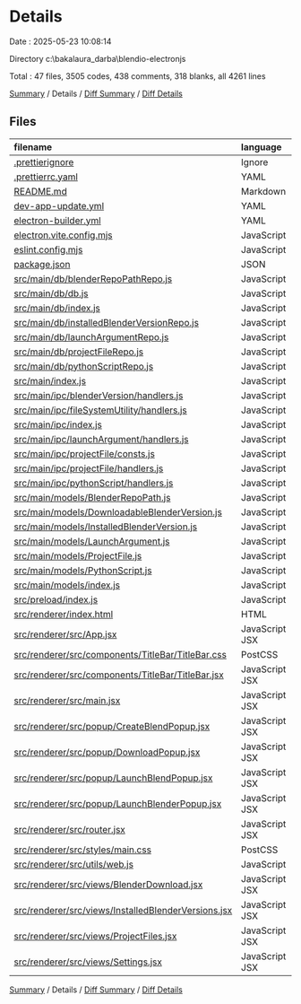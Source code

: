 # Details

Date : 2025-05-23 10:08:14

Directory c:\\bakalaura_darba\\blendio-electronjs

Total : 47 files,  3505 codes, 438 comments, 318 blanks, all 4261 lines

[Summary](results.md) / Details / [Diff Summary](diff.md) / [Diff Details](diff-details.md)

## Files
| filename | language | code | comment | blank | total |
| :--- | :--- | ---: | ---: | ---: | ---: |
| [.prettierignore](/.prettierignore) | Ignore | 6 | 0 | 1 | 7 |
| [.prettierrc.yaml](/.prettierrc.yaml) | YAML | 4 | 0 | 1 | 5 |
| [README.md](/README.md) | Markdown | 0 | 0 | 1 | 1 |
| [dev-app-update.yml](/dev-app-update.yml) | YAML | 3 | 0 | 1 | 4 |
| [electron-builder.yml](/electron-builder.yml) | YAML | 47 | 0 | 1 | 48 |
| [electron.vite.config.mjs](/electron.vite.config.mjs) | JavaScript | 19 | 0 | 2 | 21 |
| [eslint.config.mjs](/eslint.config.mjs) | JavaScript | 30 | 0 | 2 | 32 |
| [package.json](/package.json) | JSON | 48 | 0 | 1 | 49 |
| [src/main/db/blenderRepoPathRepo.js](/src/main/db/blenderRepoPathRepo.js) | JavaScript | 57 | 1 | 6 | 64 |
| [src/main/db/db.js](/src/main/db/db.js) | JavaScript | 78 | 1 | 6 | 85 |
| [src/main/db/index.js](/src/main/db/index.js) | JavaScript | 12 | 0 | 2 | 14 |
| [src/main/db/installedBlenderVersionRepo.js](/src/main/db/installedBlenderVersionRepo.js) | JavaScript | 75 | 1 | 6 | 82 |
| [src/main/db/launchArgumentRepo.js](/src/main/db/launchArgumentRepo.js) | JavaScript | 69 | 1 | 6 | 76 |
| [src/main/db/projectFileRepo.js](/src/main/db/projectFileRepo.js) | JavaScript | 69 | 1 | 6 | 76 |
| [src/main/db/pythonScriptRepo.js](/src/main/db/pythonScriptRepo.js) | JavaScript | 57 | 1 | 6 | 64 |
| [src/main/index.js](/src/main/index.js) | JavaScript | 248 | 29 | 48 | 325 |
| [src/main/ipc/blenderVersion/handlers.js](/src/main/ipc/blenderVersion/handlers.js) | JavaScript | 373 | 128 | 14 | 515 |
| [src/main/ipc/fileSystemUtility/handlers.js](/src/main/ipc/fileSystemUtility/handlers.js) | JavaScript | 194 | 99 | 15 | 308 |
| [src/main/ipc/index.js](/src/main/ipc/index.js) | JavaScript | 74 | 0 | 2 | 76 |
| [src/main/ipc/launchArgument/handlers.js](/src/main/ipc/launchArgument/handlers.js) | JavaScript | 88 | 37 | 5 | 130 |
| [src/main/ipc/projectFile/consts.js](/src/main/ipc/projectFile/consts.js) | JavaScript | 2 | 0 | 1 | 3 |
| [src/main/ipc/projectFile/handlers.js](/src/main/ipc/projectFile/handlers.js) | JavaScript | 278 | 92 | 9 | 379 |
| [src/main/ipc/pythonScript/handlers.js](/src/main/ipc/pythonScript/handlers.js) | JavaScript | 62 | 27 | 4 | 93 |
| [src/main/models/BlenderRepoPath.js](/src/main/models/BlenderRepoPath.js) | JavaScript | 17 | 0 | 1 | 18 |
| [src/main/models/DownloadableBlenderVersion.js](/src/main/models/DownloadableBlenderVersion.js) | JavaScript | 37 | 0 | 1 | 38 |
| [src/main/models/InstalledBlenderVersion.js](/src/main/models/InstalledBlenderVersion.js) | JavaScript | 25 | 0 | 1 | 26 |
| [src/main/models/LaunchArgument.js](/src/main/models/LaunchArgument.js) | JavaScript | 21 | 0 | 1 | 22 |
| [src/main/models/ProjectFile.js](/src/main/models/ProjectFile.js) | JavaScript | 21 | 0 | 1 | 22 |
| [src/main/models/PythonScript.js](/src/main/models/PythonScript.js) | JavaScript | 15 | 0 | 1 | 16 |
| [src/main/models/index.js](/src/main/models/index.js) | JavaScript | 6 | 0 | 1 | 7 |
| [src/preload/index.js](/src/preload/index.js) | JavaScript | 96 | 14 | 10 | 120 |
| [src/renderer/index.html](/src/renderer/index.html) | HTML | 15 | 1 | 2 | 18 |
| [src/renderer/src/App.jsx](/src/renderer/src/App.jsx) | JavaScript JSX | 33 | 0 | 8 | 41 |
| [src/renderer/src/components/TitleBar/TitleBar.css](/src/renderer/src/components/TitleBar/TitleBar.css) | PostCSS | 19 | 0 | 3 | 22 |
| [src/renderer/src/components/TitleBar/TitleBar.jsx](/src/renderer/src/components/TitleBar/TitleBar.jsx) | JavaScript JSX | 17 | 0 | 3 | 20 |
| [src/renderer/src/main.jsx](/src/renderer/src/main.jsx) | JavaScript JSX | 7 | 0 | 2 | 9 |
| [src/renderer/src/popup/CreateBlendPopup.jsx](/src/renderer/src/popup/CreateBlendPopup.jsx) | JavaScript JSX | 65 | 0 | 9 | 74 |
| [src/renderer/src/popup/DownloadPopup.jsx](/src/renderer/src/popup/DownloadPopup.jsx) | JavaScript JSX | 60 | 0 | 9 | 69 |
| [src/renderer/src/popup/LaunchBlendPopup.jsx](/src/renderer/src/popup/LaunchBlendPopup.jsx) | JavaScript JSX | 210 | 1 | 21 | 232 |
| [src/renderer/src/popup/LaunchBlenderPopup.jsx](/src/renderer/src/popup/LaunchBlenderPopup.jsx) | JavaScript JSX | 165 | 0 | 19 | 184 |
| [src/renderer/src/router.jsx](/src/renderer/src/router.jsx) | JavaScript JSX | 24 | 0 | 4 | 28 |
| [src/renderer/src/styles/main.css](/src/renderer/src/styles/main.css) | PostCSS | 82 | 0 | 20 | 102 |
| [src/renderer/src/utils/web.js](/src/renderer/src/utils/web.js) | JavaScript | 31 | 2 | 6 | 39 |
| [src/renderer/src/views/BlenderDownload.jsx](/src/renderer/src/views/BlenderDownload.jsx) | JavaScript JSX | 122 | 2 | 9 | 133 |
| [src/renderer/src/views/InstalledBlenderVersions.jsx](/src/renderer/src/views/InstalledBlenderVersions.jsx) | JavaScript JSX | 132 | 0 | 10 | 142 |
| [src/renderer/src/views/ProjectFiles.jsx](/src/renderer/src/views/ProjectFiles.jsx) | JavaScript JSX | 180 | 0 | 14 | 194 |
| [src/renderer/src/views/Settings.jsx](/src/renderer/src/views/Settings.jsx) | JavaScript JSX | 212 | 0 | 16 | 228 |

[Summary](results.md) / Details / [Diff Summary](diff.md) / [Diff Details](diff-details.md)
